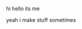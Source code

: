 hi hello its me

yeah i make stuff sometimes
<!---
crownfunny/crownfunny is a ✨ special ✨ repository because its `README.md` (this file) appears on your GitHub profile.
You can click the Preview link to take a look at your changes.
--->
